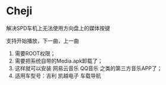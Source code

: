 # Cheji

解决SPD车机上无法使用方向盘上的媒体按键

支持开始播放，下一曲，上一曲

1. 需要ROOT权限； 
2. 需要把系统自带的Media.apk卸载了； 
3. 这样就可以安装 网易云音乐 QQ音乐 之类的第三方音乐APP了； 
4. 适用车型号：吉利 凯越电子 车载导航
